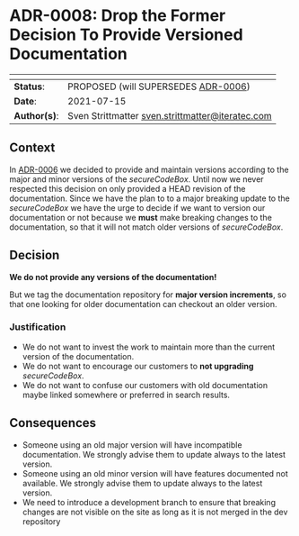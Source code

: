 <!--
SPDX-FileCopyrightText: 2020 iteratec GmbH

SPDX-License-Identifier: Apache-2.0
-->

# ADR-0008: Drop the Former Decision To Provide Versioned Documentation

| <!-- -->       | <!-- --> |
|----------------|----------|
| **Status**:    | PROPOSED (will SUPERSEDES [ADR-0006](ADR-0006.md)) |
| **Date**:      | 2021-07-15 |
| **Author(s)**: | Sven Strittmatter <sven.strittmatter@iteratec.com> |

## Context

In [ADR-0006](ADR-0006.md) we decided to provide and maintain versions according to the major and minor versions of the _secureCodeBox_. Until now we never respected this decision on only provided a HEAD revision of the documentation. Since we have the plan to to a major breaking update to the _secureCodeBox_ we have the urge to decide if we want to version our documentation or not because we **must** make breaking changes to the documentation, so that it will not match older versions of _secureCodeBox_.

## Decision

**We do not provide any versions of the documentation!**

But we tag the documentation repository for **major version increments**, so that one looking for older documentation can checkout an older version.

### Justification

- We do not want to invest the work to maintain more than the current version of the documentation.
- We do not want to encourage our customers to **not upgrading** _secureCodeBox_.
- We do not want to confuse our customers with old documentation maybe linked somewhere or preferred in search results.

## Consequences

- Someone using an old major version will have incompatible documentation. We strongly advise them to update always to the latest version.
- Someone using an old minor version will have features documented not available. We strongly advise them to update always to the latest version.
- We need to introduce a development branch to ensure that breaking changes are not visible on the site as long as it is not merged in the dev repository
